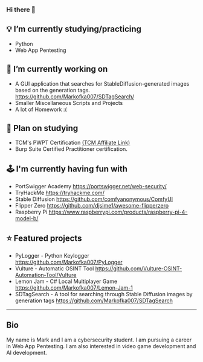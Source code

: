 ### Hi there 👋

## 💡 I’m currently studying/practicing
- Python
- Web App Pentesting

## 🧠 I’m currently working on
- A GUI application that searches for StableDiffusion-generated images based on the generation tags. https://github.com/Markofka007/SDTagSearch/
- Smaller Miscellaneous Scripts and Projects
- A lot of Homework :(

## 🌱 Plan on studying
- TCM's PWPT Certification [(TCM Affiliate Link)](https://academy.tcm-sec.com/?affcode=770707_hn58qs9_)
- Burp Suite Certified Practitioner certification.

## 🕹 I'm currently having fun with
- PortSwigger Academy https://portswigger.net/web-security/
- TryHackMe https://tryhackme.com/
- Stable Diffusion https://github.com/comfyanonymous/ComfyUI
- Flipper Zero https://github.com/djsime1/awesome-flipperzero
- Raspberry Pi https://www.raspberrypi.com/products/raspberry-pi-4-model-b/

## ⭐ Featured projects
- PyLogger - Python Keylogger https://github.com/Markofka007/PyLogger
- Vulture - Automatic OSINT Tool https://github.com/Vulture-OSINT-Automation-Tool/Vulture
- Lemon Jam - C# Local Multiplayer Game https://github.com/Markofka007/Lemon-Jam-1
- SDTagSearch - A tool for searching through Stable Diffusion images by generation tags https://github.com/Markofka007/SDTagSearch

---

## Bio
My name is Mark and I am a cybersecurity student. I am pursuing a career in Web App Pentesting. I am also interested in video game development and AI development.

